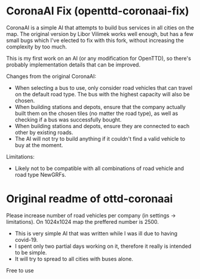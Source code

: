 # CoronaAI Fix (openttd-coronaai-fix)
CoronaAI is a simple AI that attempts to build bus services in all cities on the map. The original version by Libor Vilimek works well enough, but has a few small bugs which I've elected to fix with this fork, without increasing the complexity by too much.

This is my first work on an AI (or any modification for OpenTTD), so there's probably implementation details that can be improved.

Changes from the original CoronaAI:
* When selecting a bus to use, only consider road vehicles that can travel on the default road type. The bus with the highest capacity will also be chosen.
* When building stations and depots, ensure that the company actually built them on the chosen tiles (no matter the road type), as well as checking if a bus was successfully bought.
* When building stations and depots, ensure they are connected to each other by existing roads.
* The AI will not try to build anything if it couldn't find a valid vehicle to buy at the moment.

Limitations:
* Likely not to be compatible with all combinations of road vehicle and road type NewGRFs.

# Original readme of ottd-coronaai
Please increase number of road vehicles per company (in settings -> limitations).
On 1024x1024 map the preffered number is 2500.

 * This is very simple AI that was written while I was ill due to having covid-19.
 * I spent only two partial days working on it, therefore it really is intended to be simple.
 * It will try to spread to all cities with buses alone.
 
 Free to use
